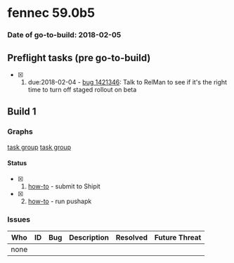 # fennec 59.0b5

### Date of go-to-build: 2018-02-05

## Preflight tasks (pre go-to-build)
- [x] 1. due:2018-02-04 - [bug 1421346](https://bugzil.la/1421346): Talk to RelMan to see if it's the right time to turn off staged rollout on beta

## Build 1  

### Graphs
[task group](https://tools.taskcluster.net/push-inspector/#/H0yyFcMGT2K21YvWZ0zMAQ)
[task group](https://tools.taskcluster.net/push-inspector/#/LuWtLPrrTUGd27VIlsIkSA)


#### Status
- [x] 1.  [how-to](https://wiki.mozilla.org/Release:Release_Automation_on_Mercurial:Starting_a_Release#Submit_to_Ship_It)  - submit to Shipit
- [x] 2.  [how-to](https://github.com/mozilla-releng/releasewarrior-2.0/wiki/Push-to-Google-Play#what-to-do)  - run pushapk

### Issues
| Who                 | ID               | Bug                                                                 | Description                | Resolved                | Future Threat                |
| ------------------- | ---------------- | ------------------------------------------------------------------- | -------------------------- | ----------------------- | ---------------------------- |
| none | | | | | |

